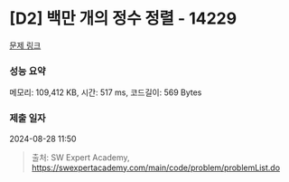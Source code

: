 # [D2] 백만 개의 정수 정렬 - 14229 

[문제 링크](https://swexpertacademy.com/main/code/problem/problemDetail.do?contestProbId=AX_Y-4T6-yoDFAVy) 

### 성능 요약

메모리: 109,412 KB, 시간: 517 ms, 코드길이: 569 Bytes

### 제출 일자

2024-08-28 11:50



> 출처: SW Expert Academy, https://swexpertacademy.com/main/code/problem/problemList.do